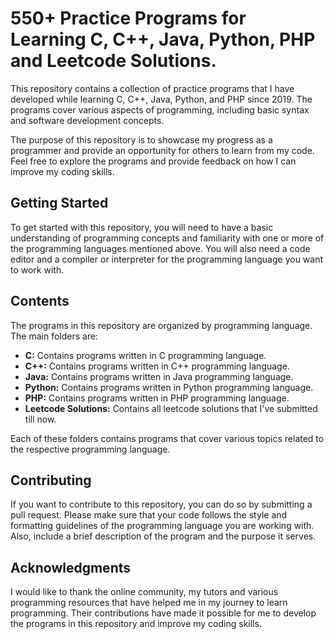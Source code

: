 # 550+ Practice Programs for Learning C, C++, Java, Python, PHP and Leetcode Solutions.

This repository contains a collection of practice programs that I have developed while learning C, C++, Java, Python, and PHP since 2019. The programs cover various aspects of programming, including basic syntax and software development concepts. 

The purpose of this repository is to showcase my progress as a programmer and provide an opportunity for others to learn from my code. Feel free to explore the programs and provide feedback on how I can improve my coding skills.

## Getting Started

To get started with this repository, you will need to have a basic understanding of programming concepts and familiarity with one or more of the programming languages mentioned above. You will also need a code editor and a compiler or interpreter for the programming language you want to work with.

## Contents

The programs in this repository are organized by programming language. The main folders are:

- **C:** Contains programs written in C programming language. 
- **C++:** Contains programs written in C++ programming language.
- **Java:** Contains programs written in Java programming language.
- **Python:** Contains programs written in Python programming language.
- **PHP:** Contains programs written in PHP programming language.
- **Leetcode Solutions:** Contains all leetcode solutions that I've submitted till now.

Each of these folders contains programs that cover various topics related to the respective programming language.

## Contributing

If you want to contribute to this repository, you can do so by submitting a pull request. Please make sure that your code follows the style and formatting guidelines of the programming language you are working with. Also, include a brief description of the program and the purpose it serves.

## Acknowledgments

I would like to thank the online community, my tutors and various programming resources that have helped me in my journey to learn programming. Their contributions have made it possible for me to develop the programs in this repository and improve my coding skills.
